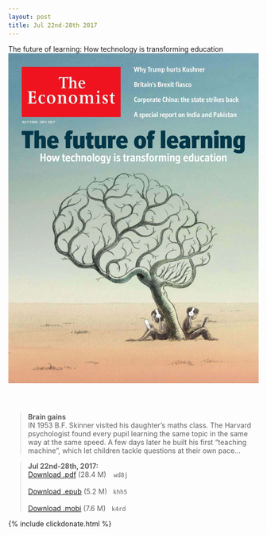 ```yaml
---
layout: post
title: Jul 22nd-28th 2017
---
```


<div class="message">
	The future of learning: How technology is transforming education
</div>

<header class="xmas">
<div class="cover upload">
<img src="/public/img/the-economist/img_2017.07.22.jpg" />
</div>
</header>
<!--more-->

> **Brain gains** <br/>
IN 1953 B.F. Skinner visited his daughter’s maths class. The Harvard psychologist found every pupil learning the same topic in the same way at the same speed. A few days later he built his first “teaching machine”, which let children tackle questions at their own pace...

> **Jul 22nd-28th, 2017:**<br/>
[Download .pdf](https://pan.baidu.com/s/1c2LB9Iw) (28.4 M) &ensp;
`wd8j` <br/><br/>
[Download .epub](https://pan.baidu.com/s/1b00JBS) (5.2 M) &nbsp;
`khh5` <br/><br/>
[Download .mobi](https://pan.baidu.com/s/1jIbyocA) (7.6 M) &nbsp;
`k4rd`

{% include clickdonate.html %}
